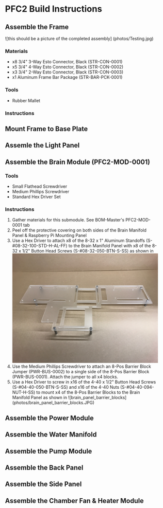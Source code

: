 # PFC2 Build Instructions

## Assemble the Frame
![this should be a picture of the completed assembly] (photos/Testing.jpg)

### Materials
 - x8 3/4" 3-Way Esto Connector, Black (STR-CON-0001)
 - x5 3/4" 4-Way Esto Connector, Black (STR-CON-0002)
 - x3 3/4" 2-Way Esto Connector, Black (STR-CON-0003)
 - x1 Aluminum Frame Bar Package (STR-BAR-PCK-0001)
 
### Tools
 - Rubber Mallet
 
### Instructions

## Mount Frame to Base Plate

## Assemle the Light Panel

## Assemble the Brain Module (PFC2-MOD-0001)
 
### Tools
 - Small Flathead Screwdriver
 - Medium Phillips Screwdriver
 - Standard Hex Driver Set
  
### Instructions
 1. Gather materials for this submodule. See BOM-Master's PFC2-MOD-0001 tab
 2. Peel off the protective covering on both sides of the Brain Manifold Panel & Raspberry Pi Mounting Panel
 3. Use a Hex Driver to attach x8 of the 8-32 x 1" Aluminum Standoffs (S-#08-32-100-STD-H-AL-FF) to the Brain Manifold Panel with x8 of the 8-32 x 1/2" Button Head Screws (S-#08-32-050-BTN-S-SS) as shown in ![brain_panel_standoffs](photos/brain_panel_standoffs.JPG)
 4. Use the Medium Phillips Screwdriver to attach an 8-Pos Barrier Block Jumper (PWR-BUS-0002) to a single side of the 8-Pos Barrier Block (PWR-BUS-0001). Attach the jumper to all x4 blocks.
 5. Use a Hex Driver to screw in x16 of the 4-40 x 1/2" Button Head Screws (S-#04-40-050-BTN-S-SS) and x16 of the 4-40 Nuts (S-#04-40-094-NUT-H-SS) to mount x4 of the 8-Pos Barrier Blocks to the Brain Manifold Panel as shown in ![brain_panel_barrier_blocks] (photos/brain_panel_barrier_blocks.JPG)
 
 
## Assemble the Power Module

## Assemble the Water Manifold

## Assemble the Pump Module

## Assemble the Back Panel

## Assemble the Side Panel

## Assemble the Chamber Fan & Heater Module
